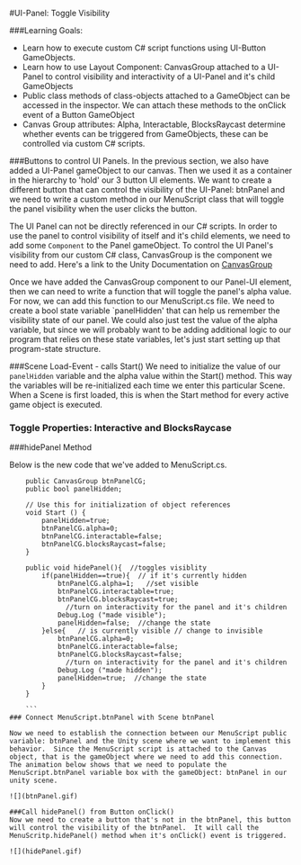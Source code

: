 #UI-Panel: Toggle Visibility

###Learning Goals:  
- Learn how to execute custom C# script functions using UI-Button GameObjects.
- Learn how to use Layout Component: CanvasGroup attached to a UI-Panel to control visibility and interactivity of a UI-Panel and it's child GameObjects
- Public class methods of class-objects attached to a GameObject can be accessed in the inspector.  We can attach these methods to the onClick event of a Button GameObject
- Canvas Group attributes:  Alpha, Interactable, BlocksRaycast determine whether events can be triggered from GameObjects, these can be controlled via custom C# scripts.

###Buttons to control UI Panels.
In the previous section, we also have added a UI-Panel gameObject to our canvas.  Then we used it as a container in the hierarchy to 'hold' our 3 button UI elements. We want to create a different button that can control the visibility of the UI-Panel:  btnPanel and we need to write a custom method in our MenuScript class that will toggle the panel visibility when the user clicks the button. 

The UI Panel can not be directly referenced in our C# scripts.  In order to use the panel to control visibility of itself and it's child elements, we need to add some ``Component`` to the Panel gameObject.  To control the UI Panel's visibility from our custom C# class, CanvasGroup is the component we need to add.  Here's a link to the Unity Documentation on [CanvasGroup](http://docs.unity3d.com/Manual/class-CanvasGroup.html)

Once we have added the CanvasGroup component to our Panel-UI element, then we can need to write a function that will toggle the panel's alpha value.  For now, we can add this function to our MenuScript.cs file.  We need to create a bool state variable `panelHidden' that can help us remember the visibility state of our panel.  We could also just test the value of the alpha variable, but since we will probably want to be adding additional logic to our program that relies on these state variables, let's just start setting up that program-state structure.  

###Scene Load-Event - calls Start()
We need to initialize the value of our `panelHidden` variable and the alpha value within the Start() method.  This way the variables will be re-initialized each time we enter this particular Scene. When a Scene is first loaded, this is when the Start method for every active game object is executed.  

### Toggle Properties: Interactive and BlocksRaycase 

###hidePanel Method

Below is the new code that we've added to MenuScript.cs.  
```
    public CanvasGroup btnPanelCG;
	public bool panelHidden;
	
	// Use this for initialization of object references
	void Start () {
		panelHidden=true;
		btnPanelCG.alpha=0;
		btnPanelCG.interactable=false;
		btnPanelCG.blocksRaycast=false;
	}
	
	public void hidePanel(){  //toggles visiblity
		if(panelHidden==true){  // if it's currently hidden
			btnPanelCG.alpha=1;   //set visible
			btnPanelCG.interactable=true;
			btnPanelCG.blocksRaycast=true;
			  //turn on interactivity for the panel and it's children
			Debug.Log ("made visible");
			panelHidden=false;  //change the state
		}else{   // is currently visible // change to invisible 
			btnPanelCG.alpha=0;
			btnPanelCG.interactable=false;
			btnPanelCG.blocksRaycast=false;
			  //turn on interactivity for the panel and it's children
			Debug.Log ("made hidden");
			panelHidden=true;  //change the state
		}
	}
	
	```
### Connect MenuScript.btnPanel with Scene btnPanel

Now we need to establish the connection between our MenuScript public variable: btnPanel and the Unity scene where we want to implement this behavior.  Since the MenuScript script is attached to the Canvas object, that is the gameObject where we need to add this connection.  The animation below shows that we need to populate the MenuScript.btnPanel variable box with the gameObject: btnPanel in our unity scene.

![](btnPanel.gif)

###Call hidePanel() from Button onClick()
Now we need to create a button that's not in the btnPanel, this button will control the visibility of the btnPanel.  It will call the MenuScritp.hidePanel() method when it's onClick() event is triggered.

![](hidePanel.gif)


